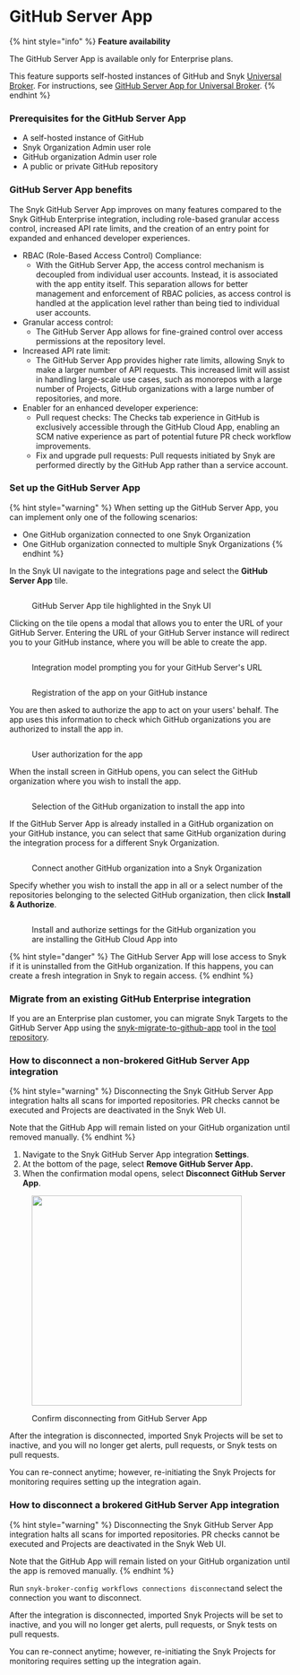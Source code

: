 # GitHub Server App

{% hint style="info" %}
**Feature availability**

The GitHub Server App is available only for Enterprise plans.

This feature supports self-hosted instances of GitHub and Snyk [Universal Broker](../../../enterprise-setup/snyk-broker/universal-broker/). For instructions, see [GitHub Server App for Universal Broker](../scm-integrations-and-snyk-broker.md#github-server-app-for-universal-broker).
{% endhint %}

### Prerequisites for the GitHub Server App

* A self-hosted instance of GitHub
* Snyk Organization Admin user role
* GitHub organization Admin user role
* A public or private GitHub repository

### GitHub Server App benefits <a href="#github-server-app-benefits" id="github-server-app-benefits"></a>

The Snyk GitHub Server App improves on many features compared to the Snyk GitHub Enterprise integration, including role-based granular access control, increased API rate limits, and the creation of an entry point for expanded and enhanced developer experiences.

* RBAC (Role-Based Access Control) Compliance:&#x20;
  * With the GitHub Server App, the access control mechanism is decoupled from individual user accounts. Instead, it is associated with the app entity itself. This separation allows for better management and enforcement of RBAC policies, as access control is handled at the application level rather than being tied to individual user accounts.
* Granular access control:&#x20;
  * The GitHub Server App allows for fine-grained control over access permissions at the repository level.
* Increased API rate limit:&#x20;
  * The GitHub Server App provides higher rate limits, allowing Snyk to make a larger number of API requests. This increased limit will assist in handling large-scale use cases, such as monorepos with a large number of Projects, GitHub organizations with a large number of repositories, and more.
* Enabler for an enhanced developer experience:
  * Pull request checks: The Checks tab experience in GitHub is exclusively accessible through the GitHub Cloud App, enabling an SCM native experience as part of potential future PR check workflow improvements.
  * Fix and upgrade pull requests: Pull requests initiated by Snyk are performed directly by the GitHub App rather than a service account.

### Set up the GitHub Server App

{% hint style="warning" %}
When setting up the GitHub Server App, you can implement only one of the following scenarios:

* One GitHub organization connected to one Snyk Organization
* One GitHub organization connected to multiple Snyk Organizations
{% endhint %}

In the Snyk UI navigate to the integrations page and select the **GitHub Server App** tile.

<figure><img src="../../../.gitbook/assets/image (594).png" alt=""><figcaption><p>GitHub Server App tile highlighted in the Snyk UI</p></figcaption></figure>

Clicking on the tile opens a modal that allows you to enter the URL of your GitHub Server. Entering the URL of your GitHub Server instance will redirect you to your GitHub instance, where you will be able to create the app.

<figure><img src="../../../.gitbook/assets/image (596).png" alt=""><figcaption><p>Integration model prompting you for your GitHub Server's URL</p></figcaption></figure>

<figure><img src="../../../.gitbook/assets/image (598).png" alt=""><figcaption><p>Registration of the app on your GitHub instance</p></figcaption></figure>

You are then asked to authorize the app to act on your users' behalf. The app uses this information to check which GitHub organizations you are authorized to install the app in.

<figure><img src="../../../.gitbook/assets/image (599).png" alt=""><figcaption><p>User authorization for the app</p></figcaption></figure>

When the install screen in GitHub opens, you can select the GitHub organization where you wish to install the app.

<figure><img src="../../../.gitbook/assets/image (602).png" alt=""><figcaption><p>Selection of the GitHub organization to install the app into</p></figcaption></figure>

If the GitHub Server App is already installed in a GitHub organization on your GitHub instance, you can select that same GitHub organization during the integration process for a different Snyk Organization.

<figure><img src="../../../.gitbook/assets/image (604).png" alt=""><figcaption><p>Connect another GitHub organization into a Snyk Organization</p></figcaption></figure>

Specify whether you wish to install the app in all or a select number of the repositories belonging to the selected GitHub organization, then click **Install & Authorize**.

<figure><img src="../../../.gitbook/assets/image (656).png" alt=""><figcaption><p>Install and authorize settings for the GitHub organization you are installing the GitHub Cloud App into</p></figcaption></figure>

{% hint style="danger" %}
The GitHub Server App will lose access to Snyk if it is uninstalled from the GitHub organization. If this happens, you can create a fresh integration in Snyk to regain access.
{% endhint %}

### Migrate from an existing GitHub Enterprise integration

If you are an Enterprise plan customer, you can migrate Snyk Targets to the GitHub Server App using the [snyk-migrate-to-github-app](https://github.com/snyk-labs/snyk-migrate-to-github-app) tool in the [tool repository](https://github.com/snyk-labs/snyk-migrate-to-github-app).

### How to disconnect a non-brokered GitHub Server App integration

{% hint style="warning" %}
Disconnecting the Snyk GitHub Server App integration halts all scans for imported repositories. PR checks cannot be executed and Projects are deactivated in the Snyk Web UI.

Note that the GitHub App will remain listed on your GitHub organization until removed manually.
{% endhint %}

1. Navigate to the Snyk GitHub Server App integration **Settings**.
2. At the bottom of the page, select **Remove GitHub Server App.**
3. When the confirmation modal opens, select **Disconnect GitHub Server App**.

<figure><img src="../../../.gitbook/assets/image (689).png" alt="" width="375"><figcaption><p>Confirm disconnecting from GitHub Server App</p></figcaption></figure>

After the integration is disconnected, imported Snyk Projects will be set to inactive, and you will no longer get alerts, pull requests, or Snyk tests on pull requests.

You can re-connect anytime; however, re-initiating the Snyk Projects for monitoring requires setting up the integration again.

### How to disconnect a brokered GitHub Server App integration

{% hint style="warning" %}
Disconnecting the Snyk GitHub Server App integration halts all scans for imported repositories. PR checks cannot be executed and Projects are deactivated in the Snyk Web UI.

Note that the GitHub App will remain listed on your GitHub organization until the app is removed manually.
{% endhint %}

Run `snyk-broker-config workflows connections disconnect`and select the connection you want to disconnect.

After the integration is disconnected, imported Snyk Projects will be set to inactive, and you will no longer get alerts, pull requests, or Snyk tests on pull requests.

You can re-connect anytime; however, re-initiating the Snyk Projects for monitoring requires setting up the integration again.
